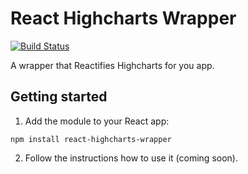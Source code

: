 # React Highcharts Wrapper

[![Build Status](https://travis-ci.org/beestripes/react-highcharts-wrapper.svg?branch=master&)](https://travis-ci.org/beestripes/react-highcharts-wrapper)

A wrapper that Reactifies Highcharts for you app.


## Getting started

1. Add the module to your React app:

`npm install react-highcharts-wrapper`


2. Follow the instructions how to use it (coming soon).
